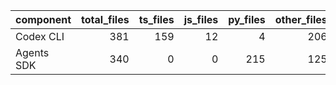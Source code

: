 | component   | total_files | ts_files | js_files | py_files | other_files |   loc | dirs |
|:------------|------------:|---------:|---------:|---------:|------------:|------:|-----:|
| Codex CLI   |         381 |      159 |       12 |        4 |         206 | 68416 |   74 |
| Agents SDK  |         340 |        0 |        0 |      215 |         125 | 39864 |   59 |
